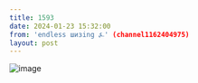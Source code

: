 ```yaml
---
title: 1593
date: 2024-01-23 15:32:00
from: 'endless шизing ⍼' (channel1162404975)
layout: post
---
```


![image](photos/photo_226@23-01-2024_15-32-00.jpg)


